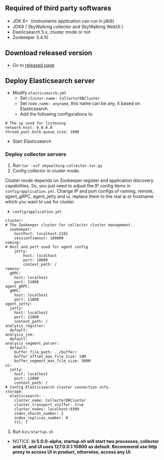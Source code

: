## Required of third party softwares
- JDK 6+（instruments application can run in jdk6）
- JDK8  ( SkyWalking collector and SkyWalking WebUI )
- Elasticsearch 5.x, cluster mode or not
- Zookeeper 3.4.10

## Download released version
- Go to [released page](https://github.com/apache/incubator-skywalking/releases)

## Deploy Elasticsearch server
- Modify `elasticsearch.yml`
  - Set `cluster.name: CollectorDBCluster`
  - Set `node.name: anyname`, this name can be any, it based on Elasticsearch.
  - Add the following configurations to   

```
# The ip used for listening
network.host: 0.0.0.0
thread_pool.bulk.queue_size: 1000
```

- Start Elasticsearch

### Deploy collector servers
1. Run `tar -xvf skywalking-collector.tar.gz`
2. Config collector in cluster mode.

Cluster mode depends on Zookeeper register and application discovery capabilities. So, you just need to adjust the IP config items in `config/application.yml`. Change IP and port configs of naming, remote, agent_gRPC, agent_jetty and ui,
replace them to the real ip or hostname which you want to use for cluster.

- `config/application.yml`
```
cluster:
# The Zookeeper cluster for collector cluster management.
  zookeeper:
    hostPort: localhost:2181
    sessionTimeout: 100000
naming:
# Host and port used for agent config
    jetty:
        host: localhost
        port: 10800
        context_path: /
remote:
  gRPC:
    host: localhost
    port: 11800
agent_gRPC:
  gRPC:
    host: localhost
    port: 11800
agent_jetty:
  jetty:
    host: localhost
    port: 12800
    context_path: /
analysis_register:
  default:
analysis_jvm:
  default:
analysis_segment_parser:
  default:
    buffer_file_path: ../buffer/
    buffer_offset_max_file_size: 10M
    buffer_segment_max_file_size: 500M
ui:
  jetty:
    host: localhost
    port: 12800
    context_path: /
# Config Elasticsearch cluster connection info.
storage:
  elasticsearch:
    cluster_name: CollectorDBCluster
    cluster_transport_sniffer: true
    cluster_nodes: localhost:9300
    index_shards_number: 2
    index_replicas_number: 0
    ttl: 7
```


3. Run `bin/startup.sh`

- NOTICE: **In 5.0.0-alpha, startup.sh will start two processes, collector and UI, and UI uses 127.0.0.1:10800 as default.
Recommend use http proxy to access UI in product, otherwise, access any UI.**
